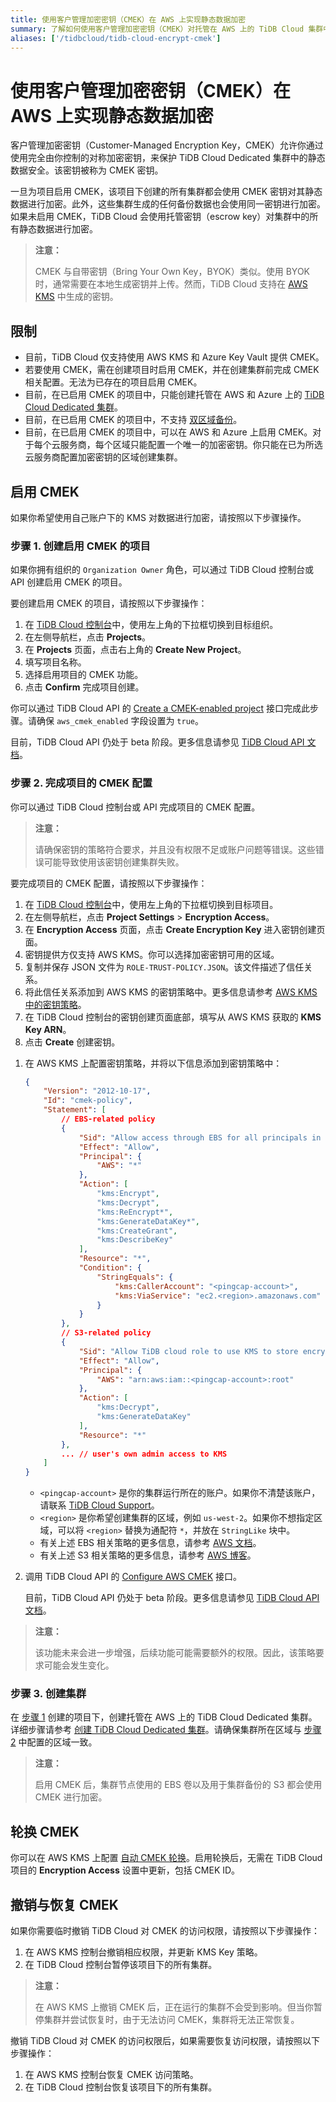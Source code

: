 ```yaml
---
title: 使用客户管理加密密钥（CMEK）在 AWS 上实现静态数据加密
summary: 了解如何使用客户管理加密密钥（CMEK）对托管在 AWS 上的 TiDB Cloud 集群中的数据进行加密。
aliases: ['/tidbcloud/tidb-cloud-encrypt-cmek']
---
```


# 使用客户管理加密密钥（CMEK）在 AWS 上实现静态数据加密

客户管理加密密钥（Customer-Managed Encryption Key，CMEK）允许你通过使用完全由你控制的对称加密密钥，来保护 TiDB Cloud Dedicated 集群中的静态数据安全。该密钥被称为 CMEK 密钥。

一旦为项目启用 CMEK，该项目下创建的所有集群都会使用 CMEK 密钥对其静态数据进行加密。此外，这些集群生成的任何备份数据也会使用同一密钥进行加密。如果未启用 CMEK，TiDB Cloud 会使用托管密钥（escrow key）对集群中的所有静态数据进行加密。

> **注意：**
>
> CMEK 与自带密钥（Bring Your Own Key，BYOK）类似。使用 BYOK 时，通常需要在本地生成密钥并上传。然而，TiDB Cloud 支持在 [AWS KMS](https://docs.aws.amazon.com/kms/latest/developerguide/importing-keys.html) 中生成的密钥。

## 限制

- 目前，TiDB Cloud 仅支持使用 AWS KMS 和 Azure Key Vault 提供 CMEK。
- 若要使用 CMEK，需在创建项目时启用 CMEK，并在创建集群前完成 CMEK 相关配置。无法为已存在的项目启用 CMEK。
- 目前，在已启用 CMEK 的项目中，只能创建托管在 AWS 和 Azure 上的 [TiDB Cloud Dedicated 集群](/tidb-cloud/select-cluster-tier.md#tidb-cloud-dedicated)。
- 目前，在已启用 CMEK 的项目中，不支持 [双区域备份](/tidb-cloud/backup-and-restore-concepts.md#dual-region-backup)。
- 目前，在已启用 CMEK 的项目中，可以在 AWS 和 Azure 上启用 CMEK。对于每个云服务商，每个区域只能配置一个唯一的加密密钥。你只能在已为所选云服务商配置加密密钥的区域创建集群。

## 启用 CMEK

如果你希望使用自己账户下的 KMS 对数据进行加密，请按照以下步骤操作。

### 步骤 1. 创建启用 CMEK 的项目

如果你拥有组织的 `Organization Owner` 角色，可以通过 TiDB Cloud 控制台或 API 创建启用 CMEK 的项目。

<SimpleTab groupId="method">
<div label="Use Console" value="console">

要创建启用 CMEK 的项目，请按照以下步骤操作：

1. 在 [TiDB Cloud 控制台](https://tidbcloud.com)中，使用左上角的下拉框切换到目标组织。
2. 在左侧导航栏，点击 **Projects**。
3. 在 **Projects** 页面，点击右上角的 **Create New Project**。
4. 填写项目名称。
5. 选择启用项目的 CMEK 功能。
6. 点击 **Confirm** 完成项目创建。

</div>
<div label="Use API" value="api">

你可以通过 TiDB Cloud API 的 [Create a CMEK-enabled project](https://docs.pingcap.com/tidbcloud/api/v1beta#tag/Project/operation/CreateProject) 接口完成此步骤。请确保 `aws_cmek_enabled` 字段设置为 `true`。

目前，TiDB Cloud API 仍处于 beta 阶段。更多信息请参见 [TiDB Cloud API 文档](https://docs.pingcap.com/tidbcloud/api/v1beta)。

</div>
</SimpleTab>

### 步骤 2. 完成项目的 CMEK 配置

你可以通过 TiDB Cloud 控制台或 API 完成项目的 CMEK 配置。

> **注意：**
>
> 请确保密钥的策略符合要求，并且没有权限不足或账户问题等错误。这些错误可能导致使用该密钥创建集群失败。

<SimpleTab groupId="method">
<div label="Use Console" value="console">

要完成项目的 CMEK 配置，请按照以下步骤操作：

1. 在 [TiDB Cloud 控制台](https://tidbcloud.com)中，使用左上角的下拉框切换到目标项目。
2. 在左侧导航栏，点击 **Project Settings** > **Encryption Access**。
3. 在 **Encryption Access** 页面，点击 **Create Encryption Key** 进入密钥创建页面。
4. 密钥提供方仅支持 AWS KMS。你可以选择加密密钥可用的区域。
5. 复制并保存 JSON 文件为 `ROLE-TRUST-POLICY.JSON`。该文件描述了信任关系。
6. 将此信任关系添加到 AWS KMS 的密钥策略中。更多信息请参考 [AWS KMS 中的密钥策略](https://docs.aws.amazon.com/kms/latest/developerguide/key-policies.html)。
7. 在 TiDB Cloud 控制台的密钥创建页面底部，填写从 AWS KMS 获取的 **KMS Key ARN**。
8. 点击 **Create** 创建密钥。

</div>
<div label="Use API" value="api">

1. 在 AWS KMS 上配置密钥策略，并将以下信息添加到密钥策略中：

    ```json
    {
        "Version": "2012-10-17",
        "Id": "cmek-policy",
        "Statement": [
            // EBS-related policy
            {
                "Sid": "Allow access through EBS for all principals in the account that are authorized to use EBS",
                "Effect": "Allow",
                "Principal": {
                    "AWS": "*"
                },
                "Action": [
                    "kms:Encrypt",
                    "kms:Decrypt",
                    "kms:ReEncrypt*",
                    "kms:GenerateDataKey*",
                    "kms:CreateGrant",
                    "kms:DescribeKey"
                ],
                "Resource": "*",
                "Condition": {
                    "StringEquals": {
                        "kms:CallerAccount": "<pingcap-account>",
                        "kms:ViaService": "ec2.<region>.amazonaws.com"
                    }
                }
            },
            // S3-related policy
            {
                "Sid": "Allow TiDB cloud role to use KMS to store encrypted backup to S3",
                "Effect": "Allow",
                "Principal": {
                    "AWS": "arn:aws:iam::<pingcap-account>:root"
                },
                "Action": [
                    "kms:Decrypt",
                    "kms:GenerateDataKey"
                ],
                "Resource": "*"
            },
            ... // user's own admin access to KMS
        ]
    }
    ```

    - `<pingcap-account>` 是你的集群运行所在的账户。如果你不清楚该账户，请联系 [TiDB Cloud Support](/tidb-cloud/tidb-cloud-support.md)。
    - `<region>` 是你希望创建集群的区域，例如 `us-west-2`。如果你不想指定区域，可以将 `<region>` 替换为通配符 `*`，并放在 `StringLike` 块中。
    - 有关上述 EBS 相关策略的更多信息，请参考 [AWS 文档](https://docs.aws.amazon.com/kms/latest/developerguide/conditions-kms.html#conditions-kms-caller-account)。
    - 有关上述 S3 相关策略的更多信息，请参考 [AWS 博客](https://repost.aws/knowledge-center/s3-bucket-access-default-encryption)。

2. 调用 TiDB Cloud API 的 [Configure AWS CMEK](https://docs.pingcap.com/tidbcloud/api/v1beta#tag/Cluster/operation/CreateAwsCmek) 接口。

    目前，TiDB Cloud API 仍处于 beta 阶段。更多信息请参见 [TiDB Cloud API 文档](https://docs.pingcap.com/tidbcloud/api/v1beta)。

</div>
</SimpleTab>

> **注意：**
>
> 该功能未来会进一步增强，后续功能可能需要额外的权限。因此，该策略要求可能会发生变化。

### 步骤 3. 创建集群

在 [步骤 1](#step-1-create-a-cmek-enabled-project) 创建的项目下，创建托管在 AWS 上的 TiDB Cloud Dedicated 集群。详细步骤请参考 [创建 TiDB Cloud Dedicated 集群](/tidb-cloud/create-tidb-cluster.md)。请确保集群所在区域与 [步骤 2](#step-2-complete-the-cmek-configuration-of-the-project) 中配置的区域一致。

> **注意：**
>
> 启用 CMEK 后，集群节点使用的 EBS 卷以及用于集群备份的 S3 都会使用 CMEK 进行加密。

## 轮换 CMEK

你可以在 AWS KMS 上配置 [自动 CMEK 轮换](http://docs.aws.amazon.com/kms/latest/developerguide/rotate-keys.html)。启用轮换后，无需在 TiDB Cloud 项目的 **Encryption Access** 设置中更新，包括 CMEK ID。

## 撤销与恢复 CMEK

如果你需要临时撤销 TiDB Cloud 对 CMEK 的访问权限，请按照以下步骤操作：

1. 在 AWS KMS 控制台撤销相应权限，并更新 KMS Key 策略。
2. 在 TiDB Cloud 控制台暂停该项目下的所有集群。

> **注意：**
>
> 在 AWS KMS 上撤销 CMEK 后，正在运行的集群不会受到影响。但当你暂停集群并尝试恢复时，由于无法访问 CMEK，集群将无法正常恢复。

撤销 TiDB Cloud 对 CMEK 的访问权限后，如果需要恢复访问权限，请按照以下步骤操作：

1. 在 AWS KMS 控制台恢复 CMEK 访问策略。
2. 在 TiDB Cloud 控制台恢复该项目下的所有集群。